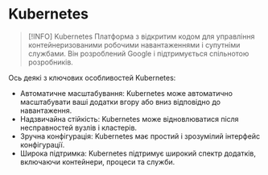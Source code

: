 # Kubernetes


> [!INFO] Kubernetes
> Платформа з відкритим кодом для управління контейнеризованими робочими навантаженнями і супутніми службами. Він розроблений Google і підтримується спільнотою розробників.

Ось деякі з ключових особливостей Kubernetes:

- Автоматичне масштабування: Kubernetes може автоматично масштабувати ваші додатки вгору або вниз відповідно до навантаження.
- Надзвичайна стійкість: Kubernetes може відновлюватися після несправностей вузлів і кластерів.
- Зручна конфігурація: Kubernetes має простий і зрозумілий інтерфейс конфігурації.
- Широка підтримка: Kubernetes підтримує широкий спектр додатків, включаючи контейнери, процеси та служби.


